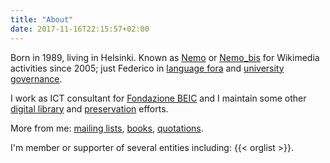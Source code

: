 ```yaml
---
title: "About"
date: 2017-11-16T22:15:57+02:00
---
```

Born in 1989, living in Helsinki. Known as [Nemo](https://wiki.wikimedia.it/wiki/Utente:Nemo) or [Nemo_bis](https://meta.wikimedia.org/wiki/User:Nemo_bis) for Wikimedia activities since 2005; just Federico in [language fora](http://www.achyra.org/cruscate/profile.php?mode=viewprofile&u=55) and [university governance](http://blog.federicoleva.eu/category/politica/universita/).

I work as ICT consultant for [Fondazione BEIC](http://www.beic.it/en/) and I maintain some other [digital library](https://archive.org/) and [preservation](http://archiveteam.org/index.php?title=WikiTeam) efforts.

More from me: [mailing lists](http://markmail.org/search/?q=from%3A%22Federico%20Leva%22), [books](http://www.anobii.com/nemobis/books), [quotations](https://it.wikiquote.org/w/index.php?title=Speciale%3AContributi&contribs=user&target=Nemo+bis&namespace=0&&hideMinor=1).

I'm member or supporter of several entities including:
{{< orglist >}}.
